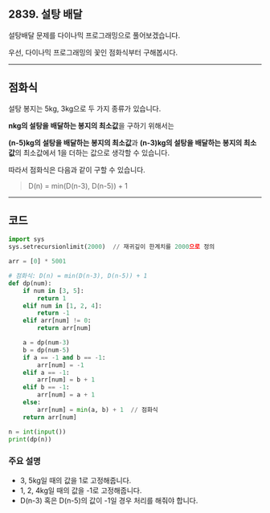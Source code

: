 ## 2839. 설탕 배달

설탕배달 문제를 다이나믹 프로그래밍으로 풀어보겠습니다.

우선, 다이나믹 프로그래밍의 꽃인 점화식부터 구해봅시다.

----
## 점화식

설탕 봉지는 5kg, 3kg으로 두 가지 종류가 있습니다.

**nkg의 설탕을 배달하는 봉지의 최소값**을 구하기 위해서는

**(n-5)kg의 설탕을 배달하는 봉지의 최소값**과 **(n-3)kg의 설탕을 배달하는 봉지의 최소값**의 최소값에서 1을 더하는 값으로 생각할 수 있습니다.

따라서 점화식은 다음과 같이 구할 수 있습니다.

> D(n) = min(D(n-3), D(n-5)) + 1

----

## 코드

```python
import sys
sys.setrecursionlimit(2000)  // 재귀깊이 한계치를 2000으로 정의

arr = [0] * 5001

# 점화식: D(n) = min(D(n-3), D(n-5)) + 1
def dp(num):
    if num in [3, 5]:
        return 1
    elif num in [1, 2, 4]:
        return -1
    elif arr[num] != 0:
        return arr[num]

    a = dp(num-3)
    b = dp(num-5)
    if a == -1 and b == -1:
        arr[num] = -1
    elif a == -1:
        arr[num] = b + 1
    elif b == -1:
        arr[num] = a + 1
    else:
        arr[num] = min(a, b) + 1  // 점화식
    return arr[num]

n = int(input())
print(dp(n))
```

### 주요 설명

* 3, 5kg일 때의 값을 1로 고정해줍니다.
* 1, 2, 4kg일 때의 값을 -1로 고정해줍니다.
* D(n-3) 혹은 D(n-5)의 값이 -1일 경우 처리를 해줘야 합니다.
